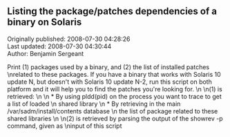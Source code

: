## Listing the package/patches dependencies of a binary on Solaris  
Originally published: 2008-07-30 04:28:26  
Last updated: 2008-07-30 04:30:44  
Author: Benjamin Sergeant  
  
Print (1) packages used by a binary, and (2) the list of installed patches\nrelated to these packages. If you have a binary that works with Solaris 10 update N, but doesn't with Solaris 10 update N-2, run this script on both platform and it will help you to find the patches you're looking for.\n \n(1) is retrieved:\n\n * By using pldd(pid) on the process you want to trace to get a list of loaded\n   shared library \n * By retrieving in the main /var/sadm/install/contents database\n   the list of package related to these shared libraries\n\n(2) is retrieved by parsing the output of the showrev -p command, given as\ninput of this script